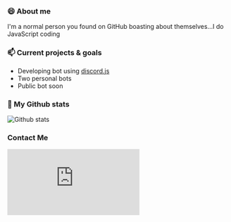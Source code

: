 ### 😄 About me
I'm a normal person you found on GitHub boasting about themselves...I do JavaScript coding

### 📫 Current projects & goals
* Developing bot using [discord.js](https://discordjs.guide/)
* Two personal bots
* Public bot soon

### 🌱 My Github stats
![Github stats](https://github-readme-stats.vercel.app/api?username=UndiedHitler)

### Contact Me
[![Discord](https://www.freepnglogos.com/images/discord-logo-png-7622.html)](dsc.bio/6206)
[<img src="https://cdn.discordapp.com/attachments/668460438954049537/851092698449313832/concours-discord-cartes-voeux-fortnite-france-6.png" style="width:4px">](dsc.bio/6206)

